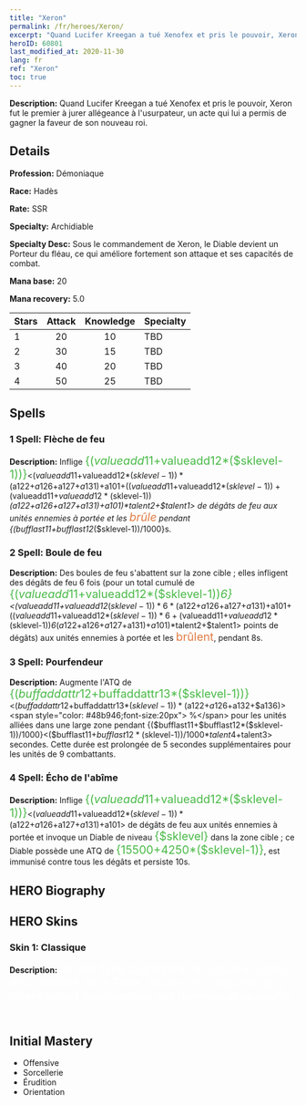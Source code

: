 ```yaml
---
title: "Xeron"
permalink: /fr/heroes/Xeron/
excerpt: "Quand Lucifer Kreegan a tué Xenofex et pris le pouvoir, Xeron fut le premier à jurer allégeance à l'usurpateur, un acte qui lui a permis de gagner la faveur de son nouveau roi."
heroID: 60801
last_modified_at: 2020-11-30
lang: fr
ref: "Xeron"
toc: true
---
```

 **Description:** Quand Lucifer Kreegan a tué Xenofex et pris le pouvoir, Xeron fut le premier à jurer allégeance à l'usurpateur, un acte qui lui a permis de gagner la faveur de son nouveau roi.
## Details
 **Profession:** Démoniaque

 **Race:** Hadès

 **Rate:** SSR

 **Specialty:** Archidiable

 **Specialty Desc:** Sous le commandement de Xeron, le Diable devient un Porteur du fléau, ce qui améliore fortement son attaque et ses capacités de combat.

 **Mana base:** 20

 **Mana recovery:** 5.0


  | Stars   |     Attack     |    Knowledge   |      Specialty     |
  |---------|:---------------:|:---------------:|--------------------|
  |    1    | 20 | 10 | TBD |
  |    2    | 30 | 15 | TBD |
  |    3    | 40 | 20 | TBD |
  |    4    | 50 | 25 | TBD |

## Spells
### 1 Spell: Flèche de feu
 **Description:** Inflige <span style="color: #48b946;font-size:20px">{($valueadd11+$valueadd12*($sklevel-1))}</span><($valueadd11+$valueadd12*($sklevel-1))*($a122+$a126+$a127+$a131)+$a101+(($valueadd11+$valueadd12*($sklevel-1))+($valueadd11+$valueadd12*($sklevel-1))*($a122+$a126+$a127+$a131)+$a101)*$talent2+$talent1> de dégâts de feu aux unités ennemies à portée et les <span style="color: #e07c44;font-size:20px">brûle</span> pendant {($bufflast11+$bufflast12*($sklevel-1))/1000}s.

### 2 Spell: Boule de feu
 **Description:** Des boules de feu s'abattent sur la zone cible ; elles infligent des dégâts de feu 6 fois (pour un total cumulé de <span style="color: #48b946;font-size:20px">{($valueadd11+$valueadd12*($sklevel-1))*6}</span><($valueadd11+$valueadd12*($sklevel-1))*6*($a122+$a126+$a127+$a131)+$a101+(($valueadd11+$valueadd12*($sklevel-1))*6+($valueadd11+$valueadd12*($sklevel-1))*6*($a122+$a126+$a127+$a131)+$a101)*$talent2+$talent1> points de dégâts) aux unités ennemies à portée et les <span style="color: #e07c44;font-size:20px">brûlent</span>, pendant 8s.

### 3 Spell: Pourfendeur
 **Description:** Augmente l'ATQ de <span style="color: #48b946;font-size:20px">{($buffaddattr12+$buffaddattr13*($sklevel-1))}</span><($buffaddattr12+$buffaddattr13*($sklevel-1))*($a122+$a126+$a132+$a136)><span style="color: #48b946;font-size:20px"> %</span> pour les unités alliées dans une large zone pendant {($bufflast11+$bufflast12*($sklevel-1))/1000}<($bufflast11+$bufflast12*($sklevel-1))/1000*$talent4+$talent3> secondes. Cette durée est prolongée de 5 secondes supplémentaires pour les unités de 9 combattants.

### 4 Spell: Écho de l'abîme
 **Description:** Inflige <span style="color: #48b946;font-size:20px">{($valueadd11+$valueadd12*($sklevel-1))}</span><($valueadd11+$valueadd12*($sklevel-1))*($a122+$a126+$a127+$a131)+$a101> de dégâts de feu aux unités ennemies à portée et invoque un Diable de niveau <span style="color: #48b946;font-size:20px">{$sklevel}</span> dans la zone cible ; ce Diable possède une ATQ de <span style="color: #48b946;font-size:20px">{15500+4250*($sklevel-1)}</span>, est immunisé contre tous les dégâts et persiste 10s.


## HERO Biography

## HERO Skins
### Skin 1: **Classique**

 **Description:** <span style="color: #ffffff;font-size:20px">Je vais faire disparaître ce royaume odieux de la surface de la Terre. Toutes les créatures qui y vivent seront condamnées aux flammes et au soufre !</span>



## Initial Mastery
   - Offensive
   - Sorcellerie
   - Érudition
   - Orientation

